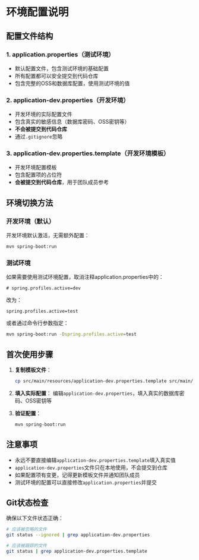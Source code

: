 # 环境配置说明

## 配置文件结构

### 1. application.properties（测试环境）
- 默认配置文件，包含测试环境的基础配置
- 所有配置都可以安全提交到代码仓库
- 包含完整的OSS和数据库配置，使用测试环境的值

### 2. application-dev.properties（开发环境）
- 开发环境的实际配置文件
- 包含真实的敏感信息（数据库密码、OSS密钥等）
- **不会被提交到代码仓库**
- 通过`.gitignore`忽略

### 3. application-dev.properties.template（开发环境模板）
- 开发环境配置模板
- 包含配置项的占位符
- **会被提交到代码仓库**，用于团队成员参考

## 环境切换方法

### 开发环境（默认）
开发环境默认激活，无需额外配置：
```bash
mvn spring-boot:run
```

### 测试环境
如果需要使用测试环境配置，取消注释application.properties中的：
```properties
# spring.profiles.active=dev
```
改为：
```properties
spring.profiles.active=test
```

或者通过命令行参数指定：
```bash
mvn spring-boot:run -Dspring.profiles.active=test
```

## 首次使用步骤

1. **复制模板文件**：
   ```bash
   cp src/main/resources/application-dev.properties.template src/main/resources/application-dev.properties
   ```

2. **填入实际配置**：
   编辑`application-dev.properties`，填入真实的数据库密码、OSS密钥等

3. **验证配置**：
   ```bash
   mvn spring-boot:run
   ```

## 注意事项

- 永远不要直接编辑`application-dev.properties.template`填入真实值
- `application-dev.properties`文件只在本地使用，不会提交到仓库
- 如果配置项有变更，记得更新模板文件并通知团队成员
- 测试环境的配置可以直接修改`application.properties`并提交

## Git状态检查

确保以下文件状态正确：
```bash
# 应该被忽略的文件
git status --ignored | grep application-dev.properties

# 应该被跟踪的文件
git status | grep application-dev.properties.template
```